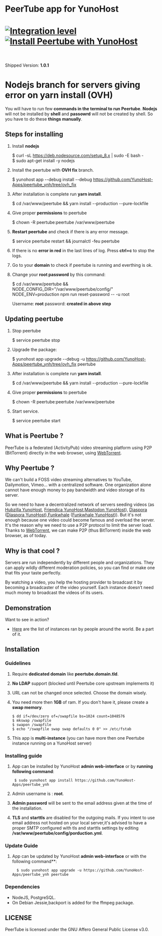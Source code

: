 # PeerTube app for YunoHost

[![Integration level](https://dash.yunohost.org/integration/peertube.svg)](https://ci-apps.yunohost.org/jenkins/job/peertube%20%28Community%29/lastBuild/consoleFull)  
[![Install Peertube with YunoHost](https://install-app.yunohost.org/install-with-yunohost.png)](https://install-app.yunohost.org/?app=peertube)<br><br>
=======

Shipped Version: **1.0.1**

# Nodejs branch for servers giving error on yarn install (OVH)

You will have to run few **commands in the terminal to run Peertube**. **Nodejs** will not be installed by **shell** and **passowrd** will not be created by shell. So you have to do these **things manually**.

## Steps for installing

1. Install **nodejs**
   
    $ curl -sL https://deb.nodesource.com/setup_8.x | sudo -E bash - <br>
    $ sudo apt-get install -y nodejs
1. Install the peertube with **OVH fix** branch.

    $ yunohost app --debug install --debug https://github.com/YunoHost-Apps/peertube_ynh/tree/ovh_fix
1. After installation is complete run **yarn install**.
    
    $ cd /var/www/peertube && yarn install --production --pure-lockfile
1. Give proper **permissions** to peertube

    $ chown -R peertube:peertube /var/www/peertube
1. **Restart peertube** and check if there is any error message.

    $ service peertube restart && journalctl -feu peertube

1. If there is no **error in red** in the last lines of log. Press **ctrl+c** to stop the logs.
1. Go to your **domain** to check if peertube is running and everthing is ok.
1. Change your **root password** by this command:
    
    $ cd /var/www/peertube && NODE_CONFIG_DIR="/var/www/peertube/config/" NODE_ENV=production npm run reset-password -- -u root
    
    Username: **root**
    password: **created in above step**
    
## Updating peertube
1. Stop peertube
  
    $ service peertube stop
1. Upgrade the package:
    
    $ yunohost app upgrade --debug -u https://github.com/YunoHost-Apps/peertube_ynh/tree/ovh_fix peertube
1. After installation is complete run **yarn install**.
    
    $ cd /var/www/peertube && yarn install --production --pure-lockfile
1. Give proper **permissions** to peertube
    
    $ chown -R peertube:peertube /var/www/peertube
1. Start service.
   
    $ service peertube start
    

## What is Peertube ?
PeerTube is a federated (ActivityPub) video streaming platform using P2P (BitTorrent) directly in the web browser, using <a href="https://github.com/feross/webtorrent">WebTorrent</a>.

 ## Why Peertube ?

We can't build a FOSS video streaming alternatives to YouTube, Dailymotion, Vimeo... with a centralized software. One organization alone cannot have enough money to pay bandwidth and video storage of its server.

So we need to have a decentralized network of servers seeding videos  (as [Hubzilla YunoHost](https://github.com/YunoHost-Apps/hubzilla_ynh), [Friendica YunoHost](https://github.com/YunoHost-Apps/friendica_ynh),[Mastodon YunoHost](https://github.com/YunoHost-Apps/mastodon_ynh)), [Diaspora](https://github.com/diaspora/diaspora) ([Diaspora YunoHost](https://github.com/YunoHost-Apps/diaspora_ynh)),[Funkwhale](https://funkwhale.audio) ([Funkwhale YunoHost](https://github.com/YunoHost-Apps/funkwhale_ynh))).
But it's not enough because one video could become famous and overload the server.
It's the reason why we need to use a P2P protocol to limit the server load.
Thanks to [WebTorrent](https://github.com/feross/webtorrent), we can make P2P (thus BitTorrent) inside the web browser, as of today.

## Why is that cool ?
Servers are run independently by different people and organizations. They can apply wildly different moderation policies, so you can find or make one that fits your taste perfectly.

By watching a video, you help the hosting provider to broadcast it by becoming a broadcaster of the video yourself. Each instance doesn’t need much money to broadcast the videos of its users.

## Demonstration

Want to see in action?

   * [Here](http://peertube.cpy.re) are the list of instances ran by people around the world. Be a part of it.
   

## Installation

### Guidelines 

 1. Require **dedicated domain** like **peertube.domain.tld**.
 1. **No LDAP** support (blocked until Peertube core upstream implements it)
 1. URL can not be changed once selected. Choose the domain wisely.
 1. You need more then **1GB** of ram. If you don't have it, please create a **swap memory**.
 
        $ dd if=/dev/zero of=/swapfile bs=1024 count=1048576
        $ mkswap /swapfile
        $ swapon /swapfile
        $ echo "/swapfile swap swap defaults 0 0" >> /etc/fstab
 1. This app is **multi-instance** (you can have more then one Peertube instance running on a YunoHost server)
   
### Installing guide

 1. App can be installed by YunoHost **admin web-interface** or by **running following command**:

         $ sudo yunohost app install https://github.com/YunoHost-Apps/peertube_ynh
 1. Admin username is : **root**.
 1. **Admin password** will be sent to the email address given at the time of the installation.
 1. **TLS** and **starttls** are disabled for the outgoing mails. If you intent to use email address not hosted on your local server,it's advised to have a proper SMTP configured with tls and starttls settings by editing **/var/www/peertube/config/porduction.yml**.
 
 ### Update Guide
 1. App can be updated by YunoHost **admin web-interface** or with the following command**:
          
          $ sudo yunohost app upgrade -u https://github.com/YunoHost-Apps/peertube_ynh peertube


### Dependencies

  * NodeJS, PostgreSQL.
  * On Debian Jessie,backport is added for the ffmpeg package.

## LICENSE

PeerTube is licensed under the GNU Affero General Public License v3.0.
